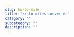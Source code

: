```yaml
---
slug: km-to-mile
title: "km to miles converter"
category: ""
subcategory: ""
description: ""
---
```


